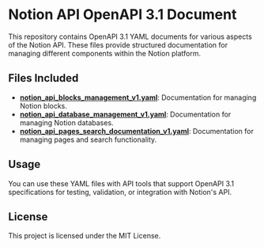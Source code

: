 # Notion API OpenAPI 3.1 Document

This repository contains OpenAPI 3.1 YAML documents for various aspects of the Notion API. These files provide structured documentation for managing different components within the Notion platform.

## Files Included

- [**notion_api_blocks_management_v1.yaml**](#file-notion_api_blocks_management_v1-yaml): Documentation for managing Notion blocks.
- [**notion_api_database_management_v1.yaml**](#file-notion_api_database_management_v1-yaml): Documentation for managing Notion databases.
- [**notion_api_pages_search_documentation_v1.yaml**](#file-notion_api_pages_search_documentation_v1-yaml): Documentation for managing pages and search functionality.

## Usage

You can use these YAML files with API tools that support OpenAPI 3.1 specifications for testing, validation, or integration with Notion's API.

## License

This project is licensed under the MIT License.
